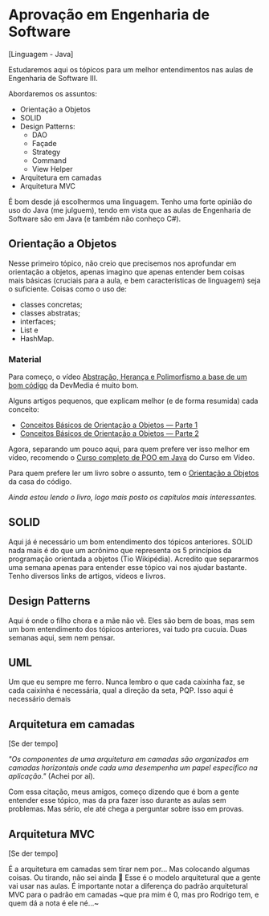 # Aprovação em Engenharia de Software

[Linguagem - Java]

Estudaremos aqui os tópicos para um melhor entendimentos nas aulas de Engenharia de Software III.

Abordaremos os assuntos:

 - Orientação a Objetos
 - SOLID
 - Design Patterns:
   - DAO
   - Façade
   - Strategy
   - Command
   - View Helper
 - Arquitetura em camadas
 - Arquitetura MVC

É bom desde já escolhermos uma linguagem. Tenho uma forte opinião do uso do Java (me julguem), tendo em vista que as aulas de Engenharia de Software são em Java (e também não conheço C#).

## Orientação a Objetos

Nesse primeiro tópico, não creio que precisemos nos aprofundar em orientação a objetos, apenas imagino que apenas entender bem coisas mais básicas (cruciais para a aula, e bem características de linguagem) seja o suficiente.
Coisas como o uso de:

 - classes concretas;
 - classes abstratas;
 - interfaces;
 - List e
 - HashMap.
 
### Material
 
Para começo, o vídeo [Abstração, Herança e Polimorfismo a base de um bom código](https://www.youtube.com/watch?v=qiGTRJlCnlA) da DevMedia é muito bom.

Alguns artigos pequenos, que explicam melhor (e de forma resumida) cada conceito: 

- [Conceitos Básicos de Orientação a Objetos — Parte 1](https://medium.com/gdgcampinas/conceitos-b%C3%A1sicos-de-orienta%C3%A7%C3%A3o-a-objetos-b58809b2d809)
- [Conceitos Básicos de Orientação a Objetos — Parte 2](https://medium.com/@RafaelSermenho/conceitos-b%C3%A1sicos-de-orienta%C3%A7%C3%A3o-a-objetos-parte-2-5accfe670a6e)

Agora, separando um pouco aqui, para quem prefere ver isso melhor em vídeo, recomendo o [Curso completo de POO em Java](https://www.youtube.com/playlist?list=PLHz_AreHm4dkqe2aR0tQK74m8SFe-aGsY) do Curso em Vídeo.

Para quem prefere ler um livro sobre o assunto, tem o [Orientação a Objetos]() da casa do código.

_Ainda estou lendo o livro, logo mais posto os capítulos mais interessantes._

## SOLID

Aqui já é necessário um bom entendimento dos tópicos anteriores.
SOLID nada mais é do que um acrônimo que representa os 5 princípios da programação orientada a objetos (Tio Wikipédia).
Acredito que separarmos uma semana apenas para entender esse tópico vai nos ajudar bastante.
Tenho diversos links de artigos, vídeos e livros.

## Design Patterns

Aqui é onde o filho chora e a mãe não vê. Eles são bem de boas, mas sem um bom entendimento dos tópicos anteriores, vai tudo pra cucuia. Duas semanas aqui, sem nem pensar.

## UML

Um que eu sempre me ferro. Nunca lembro o que cada caixinha faz, se cada caixinha é necessária, qual a direção da seta, PQP. Isso aqui é necessário demais

## Arquitetura em camadas
[Se der tempo]

_"Os componentes de uma arquitetura em camadas são organizados em camadas horizontais onde cada uma desempenha um papel específico na aplicação."_ (Achei por aí).

Com essa citação, meus amigos, começo dizendo que é bom a gente entender esse tópico, mas da pra fazer isso durante as aulas sem problemas. Mas sério, ele até chega a perguntar sobre isso em provas.

## Arquitetura MVC
[Se der tempo]

É a arquitetura em camadas sem tirar nem por... Mas colocando algumas coisas. Ou tirando, não sei ainda :thinking:
Esse é o modelo arquitetural que a gente vai usar nas aulas.
É importante notar a diferença do padrão arquitetural MVC para o padrão em camadas ~que pra mim é 0, mas pro Rodrigo tem, e quem dá a nota é ele né...~

